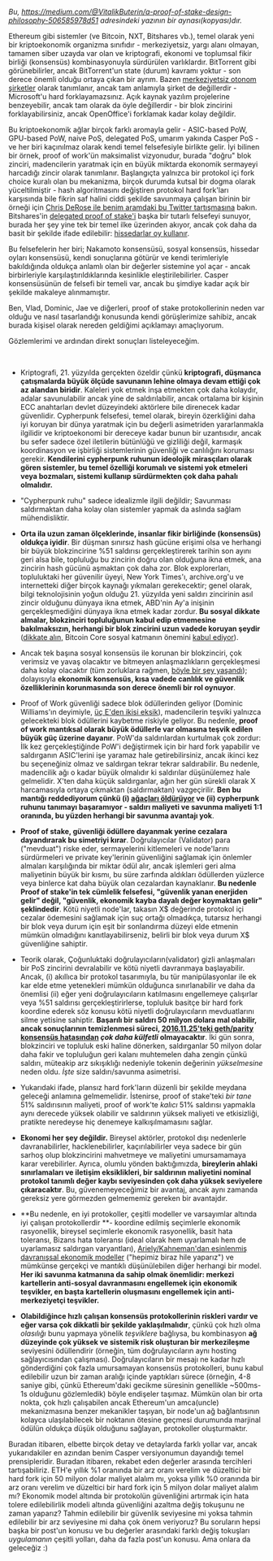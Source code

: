 [category]: <> (Translations)
[date]: <> (2016/12/29)
[title]: <> ([Mirror] Bir Proof of Stake Tasarım Felsefesi)
[pandoc]: <> (--mathjax)

_Bu, <a href="https://medium.com/@VitalikButerin/a-proof-of-stake-design-philosophy-506585978d51">https://medium.com/@VitalikButerin/a-proof-of-stake-design-philosophy-506585978d51</a> adresindeki yazının bir aynası(kopyası)dır._

Ethereum gibi sistemler (ve Bitcoin, NXT, Bitshares vb.), temel olarak yeni bir kriptoekonomik organizma sınıfıdır - merkeziyetsiz, yargı alanı olmayan, tamamen siber uzayda var olan ve kriptografi, ekonomi ve toplumsal fikir birliği (konsensüs) kombinasyonuyla sürdürülen varlıklardır. BitTorrent gibi görünebilirler, ancak BitTorrent'un state (durum) kavramı yoktur - son derece önemli olduğu ortaya çıkan bir ayrım. Bazen [merkeziyetsiz otonom şirketler](https://letstalkbitcoin.com/is-bitcoin-overpaying-for-false-security) olarak tanımlanır, ancak tam anlamıyla şirket de değillerdir - Microsoft'u hard forklayamazsınız. Açık kaynak yazılım projelerine benzeyebilir, ancak tam olarak da öyle değillerdir - bir blok zincirini forklayabilirsiniz, ancak OpenOffice'i forklamak kadar kolay değildir.

Bu kriptoekonomik ağlar birçok farklı aromayla gelir - ASIC-based PoW, GPU-based PoW, naive PoS, delegated PoS, umarım yakında Casper PoS - ve her biri kaçınılmaz olarak kendi temel felsefesiyle birlikte gelir. İyi bilinen bir örnek, proof of work'ün maksimalist vizyonudur, burada "doğru" blok zinciri, madencilerin yaratmak için en büyük miktarda ekonomik sermayeyi harcadığı zincir olarak tanımlanır. Başlangıçta yalnızca bir protokol içi fork choice kuralı olan bu mekanizma, birçok durumda kutsal bir dogma olarak yüceltilmiştir - hash algoritmasını değiştiren protokol hard fork'ları karşısında bile fikrin saf halini ciddi şekilde savunmaya çalışan birinin bir örneği için [Chris DeRose ile benim aramdaki bu Twitter tartışmasına](https://twitter.com/vitalikbuterin/status/687050458301657088) bakın. Bitshares'in [delegated proof of stake'i](https://bitshares.org/technology/delegated-proof-of-stake-consensus/) başka bir tutarlı felsefeyi sunuyor, burada her şey yine tek bir temel ilke üzerinden akıyor, ancak çok daha da basit bir şekilde ifade edilebilir: [hissedarlar oy kullanır](http://docs.bitshares.org/bitshares/dpos.html).

Bu felsefelerin her biri; Nakamoto konsensüsü, sosyal konsensüs, hissedar oyları konsensüsü, kendi sonuçlarına götürür ve kendi terimleriyle bakıldığında oldukça anlamlı olan bir değerler sistemine yol açar - ancak birbirleriyle karşılaştırıldıklarında kesinlikle eleştirilebilirler. Casper konsensüsünün de felsefi bir temeli var, ancak bu şimdiye kadar açık bir şekilde makaleye alınmamıştır.

Ben, Vlad, Dominic, Jae ve diğerleri, proof of stake protokollerinin neden var olduğu ve nasıl tasarlandığı konusunda kendi görüşlerimize sahibiz, ancak burada kişisel olarak nereden geldiğimi açıklamayı amaçlıyorum.

Gözlemlerimi ve ardından direkt sonuçları listeleyeceğim.

<br>

* Kriptografi, 21. yüzyılda gerçekten özeldir çünkü **kriptografi, düşmanca çatışmalarda büyük ölçüde savunanın lehine olmaya devam ettiği çok az alandan biridir**. Kaleleri yok etmek inşa etmekten çok daha kolaydır, adalar savunulabilir ancak yine de saldırılabilir, ancak ortalama bir kişinin ECC anahtarları devlet düzeyindeki aktörlere bile direnecek kadar güvenlidir. Cypherpunk felsefesi, temel olarak, bireyin özerkliğini daha iyi koruyan bir dünya yaratmak için bu değerli asimetriden yararlanmakla ilgilidir ve kriptoekonomi bir dereceye kadar bunun bir uzantısıdır, ancak bu sefer sadece özel iletilerin bütünlüğü ve gizliliği değil, karmaşık koordinasyon ve işbirliği sistemlerinin güvenliği ve canlılığını koruması gerekir. **Kendilerini cypherpunk ruhunun ideolojik mirasçıları olarak gören sistemler, bu temel özelliği korumalı ve sistemi yok etmeleri veya bozmaları, sistemi kullanıp sürdürmekten çok daha pahalı olmalıdır.**

* "Cypherpunk ruhu" sadece idealizmle ilgili değildir; Savunması saldırmaktan daha kolay olan sistemler yapmak da aslında sağlam mühendisliktir.

* **Orta ila uzun zaman ölçeklerinde, insanlar fikir birliğinde (konsensüs) oldukça iyidir**. Bir düşman sınırsız hash gücüne erişimi olsa ve herhangi bir büyük blokzincirine %51 saldırısı gerçekleştirerek tarihin son ayını geri alsa bile, topluluğu bu zincirin doğru olan olduğuna ikna etmek, ana zincirin hash gücünü aşmaktan çok daha zor. Blok explorerları, topluluktaki her güvenilir üyeyi, New York Times'ı, archive.org'u ve internetteki diğer birçok kaynağı yıkmaları gerekecektir; genel olarak, bilgi teknolojisinin yoğun olduğu 21. yüzyılda yeni saldırı zincirinin asıl zincir olduğunu dünyaya ikna etmek, ABD'nin Ay'a inişinin gerçekleşmediğini dünyaya ikna etmek kadar zordur. **Bu sosyal dikkate almalar, blokzinciri topluluğunun kabul edip etmemesine bakılmaksızın, herhangi bir blok zincirini uzun vadede koruyan şeydir** ([dikkate alın,](https://www.reddit.com/r/bitcoinxt/comments/41pbmf/maxwell_considers_changing_the_pow_algorithm_in/) Bitcoin Core sosyal katmanın önemini [kabul ediyor](https://www.reddit.com/r/Bitcoin/comments/3fg0jw/could_a_cartel_of_pool_operators_collude_to/ctoat0d/)).

* Ancak tek başına sosyal konsensüs ile korunan bir blokzinciri, çok verimsiz ve yavaş olacaktır ve bitmeyen anlaşmazlıkların gerçekleşmesi daha kolay olacaktır (tüm zorluklara rağmen, [böyle bir şey yaşandı](http://www.npr.org/sections/money/2011/02/15/131934618/the-island-of-stone-money)); dolayısıyla **ekonomik konsensüs, kısa vadede canlılık ve güvenlik özelliklerinin korunmasında son derece önemli bir rol oynuyor**.

* Proof of Work güvenliği sadece blok ödüllerinden geliyor (Dominic Williams'ın deyimiyle, [üç E'den ikisi eksik](https://twitter.com/dominic_w/status/648330685963370496)), madencilerin teşviki yalnızca gelecekteki blok ödüllerini kaybetme riskiyle geliyor. Bu nedenle, **proof of work mantıksal olarak büyük ödüllerle var olmasına teşvik edilen büyük güç üzerine dayanır**. PoW'da saldırılardan kurtulmak çok zordur: İlk kez gerçekleştiğinde PoW'i değiştirmek için bir hard fork yapabilir ve saldırganın ASIC'lerini işe yaramaz hale getirebilirsiniz, ancak ikinci kez bu seçeneğiniz olmaz ve saldırgan tekrar tekrar saldırabilir. Bu nedenle, madencilik ağı o kadar büyük olmalıdır ki saldırılar düşünülemez hale gelmelidir. X'ten daha küçük saldırganlar, ağın her gün sürekli olarak X harcamasıyla ortaya çıkmaktan (saldırmaktan) vazgeçirilir. **Ben bu mantığı reddediyorum çünkü (i) [ağaçları öldürüyor](http://digiconomist.net/beci) ve (ii) cypherpunk ruhunu tanımayı başaramıyor - saldırı maliyeti ve savunma maliyeti 1:1 oranında, bu yüzden herhangi bir savunma avantajı yok**.

* **Proof of stake, güvenliği ödüllere dayanmak yerine cezalara dayandırarak bu simetriyi kırar**. Doğrulayıcılar (Validator) para ("mevduat") riske eder, sermayelerini kitlemeleri ve node'larını sürdürmeleri ve private key'lerinin güvenliğini sağlamak için önlemler almaları karşılığında bir miktar ödül alır, ancak işlemleri geri alma maliyetinin büyük bir kısmı, bu süre zarfında aldıkları ödüllerden yüzlerce veya binlerce kat daha büyük olan cezalardan kaynaklanır. **Bu nedenle Proof of stake'in tek cümlelik felsefesi, "güvenlik yanan enerjiden gelir" değil, "güvenlik, ekonomik kayba dayalı değer koymaktan gelir" şeklindedir**. Kötü niyetli node'lar, takasın X$ değerinde protokol içi cezalar ödemesini sağlamak için suç ortağı olmadıkça, tutarsız herhangi bir blok veya durum için eşit bir sonlandırma düzeyi elde etmenin mümkün olmadığını kanıtlayabilirseniz, belirli bir blok veya durum X$ güvenliğine sahiptir.

* Teorik olarak, Çoğunluktaki doğrulayıcıların(validator) gizli anlaşmaları bir PoS zincirini devralabilir ve kötü niyetli davranmaya başlayabilir. Ancak, (i) akıllıca bir protokol tasarımıyla, bu tür manipülasyonlar ile ek kar elde etme yetenekleri mümkün olduğunca sınırlanabilir ve daha da önemlisi (ii) eğer yeni doğrulayıcıların katılmasını engellemeye çalışırlar veya %51 saldırısı gerçekleştirirlerse, topluluk basitçe bir hard fork koordine ederek söz konusu kötü niyetli doğrulayıcıların mevduatlarını silme yetisine sahiptir. **Başarılı bir saldırı 50 milyon dolara mal olabilir, ancak sonuçlarının temizlenmesi süreci, [2016.11.25'teki geth/parity konsensüs hatasından](https://blog.ethereum.org/2016/11/25/security-alert-11242016-consensus-bug-geth-v1-4-19-v1-5-2/) *çok daha külfetli* olmayacaktır**. İki gün sonra, blokzinciri ve topluluk eski haline dönerken, saldırganlar 50 milyon dolar daha fakir ve topluluğun geri kalanı muhtemelen daha zengin çünkü saldırı, müteakip arz sıkışıklığı nedeniyle tokenin değerinin *yükselmesine* neden oldu. *İşte* size saldırı/savunma asimetrisi.

* Yukarıdaki ifade, plansız hard fork'ların düzenli bir şekilde meydana geleceği anlamına gelmemelidir. İstenirse, proof of stake'teki *bir tane* 51% saldırısının maliyeti, proof of work'te *kalıcı* 51% saldırısı yapmakla aynı derecede yüksek olabilir ve saldırının yüksek maliyeti ve etkisizliği, pratikte neredeyse hiç denemeye kalkışılmamasını sağlar.

* **Ekonomi her şey değildir.** Bireysel aktörler, protokol dışı nedenlerle davranabilirler, hacklenebilirler, kaçırılabilirler veya sadece bir gün sarhoş olup blokzincirini mahvetmeye ve maliyetini umursamamaya karar verebilirler. Ayrıca, olumlu yönden baktığımızda, **bireylerin ahlaki sınırlamaları ve iletişim eksiklikleri, bir saldırının maliyetini nominal protokol tanımlı değer kaybı seviyesinden çok daha yüksek seviyelere çıkaracaktır**. Bu, güvenemeyeceğimiz bir avantaj, ancak aynı zamanda gereksiz yere görmezden gelmememiz gereken bir avantajdır.

* **Bu nedenle, en iyi protokoller, çeşitli modeller ve varsayımlar altında iyi çalışan protokollerdir **- koordine edilmiş seçimlerle ekonomik rasyonellik, bireysel seçimlerle ekonomik rasyonellik, basit hata toleransı, Bizans hata toleransı (ideal olarak hem uyarlamalı hem de uyarlamasız saldırgan varyantları), [Ariely/Kahneman'dan esinlenmiş davranışsal ekonomik modeller](https://www.amazon.ca/Honest-Truth-About-Dishonesty-Everyone-Especially/dp/0062183613) ("hepimiz biraz hile yaparız") ve mümkünse gerçekçi ve mantıklı düşünülebilen diğer herhangi bir model. **Her iki savunma katmanına da sahip olmak önemlidir: merkezi kartellerin anti-sosyal davranmasını engellemek için ekonomik teşvikler, en başta kartellerin oluşmasını engellemek için anti-merkeziyetçi teşvikler.**

* **Olabildiğince hızlı çalışan konsensüs protokollerinin riskleri vardır ve eğer varsa çok dikkatli bir şekilde yaklaşılmalıdır**, çünkü çok hızlı olma *olasılığı* bunu yapmaya yönelik *teşviklere* bağlıysa, bu kombinasyon **ağ düzeyinde çok yüksek ve sistemik risk oluşturan bir merkezileşme** seviyesini ödüllendirir (örneğin, tüm doğrulayıcıların aynı hosting sağlayıcısından çalışması). Doğrulayıcıların bir mesajı ne kadar hızlı gönderdiğini çok fazla umursamayan konsensüs protokolleri, bunu kabul edilebilir uzun bir zaman aralığı içinde yaptıkları sürece (örneğin, 4-8 saniye gibi, çünkü Ethereum'daki gecikme süresinin genellikle ~500ms-1s olduğunu gözlemledik) böyle endişeler taşımaz. Mümkün olan bir orta nokta, çok hızlı çalışabilen ancak Ethereum'un amca(uncle) mekanizmasına benzer mekanikler taşıyan, bir node'un ağ bağlantısının kolayca ulaşılabilecek bir noktanın ötesine geçmesi durumunda marjinal ödülün oldukça düşük olduğunu sağlayan, protokoller oluşturmaktır.

Buradan itibaren, elbette birçok detay ve detaylarda farklı yollar var, ancak yukarıdakiler en azından benim Casper versiyonumun dayandığı temel prensipleridir. Buradan itibaren, rekabet eden değerler arasında tercihleri tartışabiliriz. ETH'e yıllık %1 oranında bir arz oranı verelim ve düzeltici bir hard fork için 50 milyon dolar maliyet alalım mı, yoksa yıllık %0 oranında bir arz oranı verelim ve düzeltici bir hard fork için 5 milyon dolar maliyet alalım mı? Ekonomik model altında bir protokolün güvenliğini artırmak için hata tolere edilebilirlik modeli altında güvenliğini azaltma değiş tokuşunu ne zaman yaparız? Tahmin edilebilir bir güvenlik seviyesine mi yoksa tahmin edilebilir bir arz seviyesine mi daha çok önem veriyoruz? Bu soruların hepsi başka bir post'un konusu ve bu değerler arasındaki farklı değiş tokuşları *uygulamanın* çeşitli yolları, daha da fazla post'un konusu. Ama onlara da geleceğiz :)
